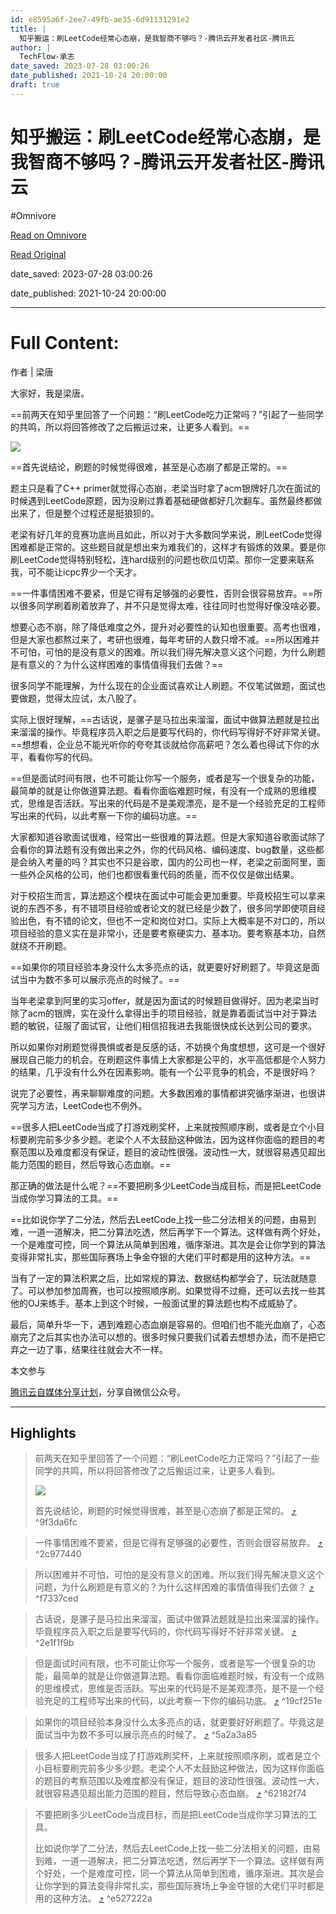 ```yaml
---
id: e8595a6f-2ee7-49fb-ae35-6d91131291e2
title: |
  知乎搬运：刷LeetCode经常心态崩，是我智商不够吗？-腾讯云开发者社区-腾讯云
author: |
  TechFlow-承志
date_saved: 2023-07-28 03:00:26
date_published: 2021-10-24 20:00:00
draft: true
---
```


# 知乎搬运：刷LeetCode经常心态崩，是我智商不够吗？-腾讯云开发者社区-腾讯云
#Omnivore

[Read on Omnivore](https://omnivore.app/me/leet-code-1899b4c72cf)

[Read Original](https://cloud.tencent.com/developer/article/2084334)

date_saved: 2023-07-28 03:00:26

date_published: 2021-10-24 20:00:00

--- 

# Full Content: 

作者 | 梁唐

大家好，我是梁唐。

==前两天在知乎里回答了一个问题：“刷LeetCode吃力正常吗？”引起了一些同学的共鸣，所以将回答修改了之后搬运过来，让更多人看到。==

![](https://proxy-prod.omnivore-image-cache.app/0x0,sEILLkT85DZqi7F4s4bPx1PQWTBn5tnbBP7aLdnjg-xI/https://ask.qcloudimg.com/http-save/yehe-5819646/67484d716626b09d4f79b10cb193975c.jpeg)

==首先说结论，刷题的时候觉得很难，甚至是心态崩了都是正常的。==

题主只是看了C++ primer就觉得心态崩，老梁当时拿了acm银牌好几次在面试的时候遇到LeetCode原题，因为没刷过靠着基础硬做都好几次翻车。虽然最终都做出来了，但是整个过程还是挺狼狈的。

老梁有好几年的竞赛功底尚且如此，所以对于大多数同学来说，刷LeetCode觉得困难都是正常的。这些题目就是想出来为难我们的，这样才有锻炼的效果。要是你刷LeetCode觉得特别轻松，连hard级别的问题也砍瓜切菜。那你一定要来联系我，可不能让icpc界少一个天才。

==一件事情困难不要紧，但是它得有足够强的必要性，否则会很容易放弃。==所以很多同学刷着刷着放弃了，并不只是觉得太难，往往同时也觉得好像没啥必要。

想要心态不崩，除了降低难度之外，提升对必要性的认知也很重要。高考也很难，但是大家也都熬过来了，考研也很难，每年考研的人数只增不减。==所以困难并不可怕，可怕的是没有意义的困难。所以我们得先解决意义这个问题，为什么刷题是有意义的？为什么这样困难的事情值得我们去做？==

很多同学不能理解，为什么现在的企业面试喜欢让人刷题。不仅笔试做题，面试也要做题，觉得太应试，太八股了。

实际上很好理解，==古话说，是骡子是马拉出来溜溜，面试中做算法题就是拉出来溜溜的操作。毕竟程序员入职之后是要写代码的，你代码写得好不好非常关键。==想想看，企业总不能光听你的夸夸其谈就给你高薪吧？怎么着也得试下你的水平，看看你写的代码。

==但是面试时间有限，也不可能让你写一个服务，或者是写一个很复杂的功能，最简单的就是让你做道算法题。看看你面临难题时候，有没有一个成熟的思维模式，思维是否活跃。写出来的代码是不是美观漂亮，是不是一个经验充足的工程师写出来的代码，以此考察一下你的编码功底。==

大家都知道谷歌面试很难，经常出一些很难的算法题。但是大家知道谷歌面试除了会看你的算法题有没有做出来之外，你的代码风格、编码速度、bug数量，这些都是会纳入考量的吗？其实也不只是谷歌，国内的公司也一样，老梁之前面阿里，面一些外企风格的公司，他们也都很看重代码的质量，而不仅仅是做出结果。

对于校招生而言，算法题这个模块在面试中可能会更加重要。毕竟校招生可以拿来说的东西不多，有不错项目经验或者论文的就已经是少数了，很多同学即使项目经验出色，有不错的论文，但也不一定和岗位对口。实际上大概率是不对口的，所以项目经验的意义实在是非常小，还是要考察硬实力、基本功。要考察基本功，自然就绕不开刷题。

==如果你的项目经验本身没什么太多亮点的话，就更要好好刷题了。毕竟这是面试当中为数不多可以展示亮点的时候了。==

当年老梁拿到阿里的实习offer，就是因为面试的时候题目做得好。因为老梁当时除了acm的银牌，实在没什么拿得出手的项目经验，就是靠着面试当中对于算法题的敏锐，征服了面试官，让他们相信招我进去我能很快成长达到公司的要求。

所以如果你对刷题觉得畏惧或者是反感的话，不妨换个角度想想，这可是一个很好展现自己能力的机会。在刷题这件事情上大家都是公平的，水平高低都是个人努力的结果，几乎没有什么外在因素影响。能有一个公平竞争的机会，不是很好吗？

说完了必要性，再来聊聊难度的问题。大多数困难的事情都讲究循序渐进，也很讲究学习方法，LeetCode也不例外。

==很多人把LeetCode当成了打游戏刷奖杯，上来就按照顺序刷，或者是立个小目标要刷完前多少多少题。老梁个人不太鼓励这种做法，因为这样你面临的题目的考察范围以及难度都没有保证，题目的波动性很强。波动性一大，就很容易遇见超出能力范围的题目，然后导致心态血崩。==

那正确的做法是什么呢？==不要把刷多少LeetCode当成目标，而是把LeetCode当成你学习算法的工具。==

==比如说你学了二分法，然后去LeetCode上找一些二分法相关的问题，由易到难，一道一道解决，把二分算法吃透，然后再学下一个算法。这样做有两个好处，一个是难度可控，同一个算法从简单到困难，循序渐进。其次是会让你学到的算法变得非常扎实，那些国际赛场上争金夺银的大佬们平时都是用的这种方法。==

当有了一定的算法积累之后，比如常规的算法、数据结构都学会了，玩法就随意了。可以参加参加周赛，也可以按照顺序刷。如果觉得不过瘾，还可以去找一些其他的OJ来练手。基本上到这个时候，一般面试里的算法题也构不成威胁了。

最后，简单升华一下，遇到难题心态血崩是容易的。但咱们也不能光血崩了，心态崩完了之后其实也办法可以想的。很多时候只要我们试着去想想办法，而不是把它弃之一边了事，结果往往就会大不一样。

本文参与

[腾讯云自媒体分享计划](https://cloud.tencent.com/developer/support-plan)，分享自微信公众号。

---

## Highlights

> 前两天在知乎里回答了一个问题：“刷LeetCode吃力正常吗？”引起了一些同学的共鸣，所以将回答修改了之后搬运过来，让更多人看到。
> 
> ![](https://proxy-prod.omnivore-image-cache.app/0x0,sEILLkT85DZqi7F4s4bPx1PQWTBn5tnbBP7aLdnjg-xI/https://ask.qcloudimg.com/http-save/yehe-5819646/67484d716626b09d4f79b10cb193975c.jpeg)
> 
> 首先说结论，刷题的时候觉得很难，甚至是心态崩了都是正常的。 [⤴️](https://omnivore.app/me/leet-code-1899b4c72cf#9f3da6fc-e4ce-4ed6-8389-665f4b258921)  ^9f3da6fc

> 一件事情困难不要紧，但是它得有足够强的必要性，否则会很容易放弃。 [⤴️](https://omnivore.app/me/leet-code-1899b4c72cf#2c977440-0e44-4f71-8668-9aef2fc8f5b5)  ^2c977440

> 所以困难并不可怕，可怕的是没有意义的困难。所以我们得先解决意义这个问题，为什么刷题是有意义的？为什么这样困难的事情值得我们去做？ [⤴️](https://omnivore.app/me/leet-code-1899b4c72cf#f7337ced-eff8-4d96-93a3-c22844bbcad3)  ^f7337ced

> 古话说，是骡子是马拉出来溜溜，面试中做算法题就是拉出来溜溜的操作。毕竟程序员入职之后是要写代码的，你代码写得好不好非常关键。 [⤴️](https://omnivore.app/me/leet-code-1899b4c72cf#2e1f1f9b-f9f6-40b1-9308-2578cbbf4181)  ^2e1f1f9b

> 但是面试时间有限，也不可能让你写一个服务，或者是写一个很复杂的功能，最简单的就是让你做道算法题。看看你面临难题时候，有没有一个成熟的思维模式，思维是否活跃。写出来的代码是不是美观漂亮，是不是一个经验充足的工程师写出来的代码，以此考察一下你的编码功底。 [⤴️](https://omnivore.app/me/leet-code-1899b4c72cf#19cf251e-f4b5-4ce8-a744-a90948bb1aad)  ^19cf251e

> 如果你的项目经验本身没什么太多亮点的话，就更要好好刷题了。毕竟这是面试当中为数不多可以展示亮点的时候了。 [⤴️](https://omnivore.app/me/leet-code-1899b4c72cf#5a2a3a85-b091-4ed8-b6f5-e6128d0f4ccc)  ^5a2a3a85

> 很多人把LeetCode当成了打游戏刷奖杯，上来就按照顺序刷，或者是立个小目标要刷完前多少多少题。老梁个人不太鼓励这种做法，因为这样你面临的题目的考察范围以及难度都没有保证，题目的波动性很强。波动性一大，就很容易遇见超出能力范围的题目，然后导致心态血崩。 [⤴️](https://omnivore.app/me/leet-code-1899b4c72cf#62182f74-ce25-498a-8b48-8a654751acc2)  ^62182f74

> 不要把刷多少LeetCode当成目标，而是把LeetCode当成你学习算法的工具。
> 
> 比如说你学了二分法，然后去LeetCode上找一些二分法相关的问题，由易到难，一道一道解决，把二分算法吃透，然后再学下一个算法。这样做有两个好处，一个是难度可控，同一个算法从简单到困难，循序渐进。其次是会让你学到的算法变得非常扎实，那些国际赛场上争金夺银的大佬们平时都是用的这种方法。 [⤴️](https://omnivore.app/me/leet-code-1899b4c72cf#e527222a-be25-4276-8b18-e67bbf0a0433)  ^e527222a

